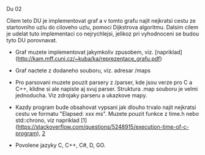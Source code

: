 Du 02

Cilem teto DU je implementovat graf a v tomto grafu najit nejkratsi cestu ze
startovniho uzlu do ciloveho uzlu, pomoci Dijkstrova algoritmu.
Dalsim cilem je udelat tuto implementaci co nejrychlejsi, jelikoz pri vyhodnoceni se budou tyto DU porovnavat.

- Graf muzete implementovat jakymkoliv zpusobem, viz. [napriklad]
  (http://kam.mff.cuni.cz/~kuba/ka/reprezentace_grafu.pdf)

- Graf nactete z dodaneho souboru, viz. adresar /maps

- Pro parsovani muzete pouzit parsery z /parser, kde jsou verze pro C a C++, klidne si ale napiste aj svuj parser. Struktura .map souboru je velmi jednoducha. Viz zdrojaky parseru a ukazkove mapy.

- Kazdy program bude obsahovat vypsani jak dlouho trvalo najit nejkratsi cestu ve formatu "Elapsed: xxx ms". Muzete pouzit funkce z time.h nebo std::chrono, viz napriklad [1] (https://stackoverflow.com/questions/5248915/execution-time-of-c-program), [2](https://stackoverflow.com/questions/22387586/c-measuring-execution-time-of-a-function)

- Povolene jazyky C, C++, C#, D, GO.

